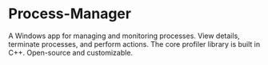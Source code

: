 # Process-Manager
A Windows app for managing and monitoring processes. View details, terminate processes, and perform actions. The core profiler library is built in C++. Open-source and customizable.
